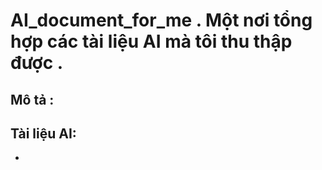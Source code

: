 # AI_document_for_me . Một nơi tổng hợp các tài liệu AI mà tôi thu thập được .

## Mô tả :
## Tài liệu AI:
-

